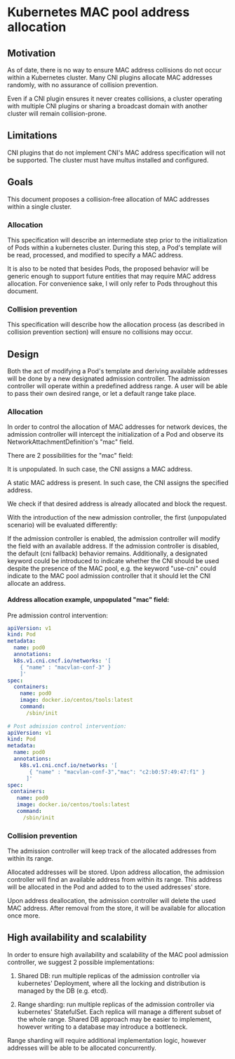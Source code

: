 # Kubernetes MAC pool address allocation

## Motivation

As of date, there is no way to ensure MAC address collisions do not occur within a Kubernetes cluster. Many CNI plugins allocate MAC addresses randomly, with no assurance of collision prevention.

Even if a CNI plugin ensures it never creates collisions, a cluster operating with multiple CNI plugins or sharing a broadcast domain with another cluster will remain collision-prone.

## Limitations
CNI plugins that do not implement CNI's MAC address specification will not be supported. The cluster must have multus installed and configured.

## Goals

This document proposes a collision-free allocation of MAC addresses within a single cluster.

### Allocation
This specification will describe an intermediate step prior to the initialization of Pods within a kubernetes cluster. During this step, a Pod's template will be read, processed, and modified to specify a MAC address.

It is also to be noted that besides Pods, the proposed behavior will be generic enough to support future entities that may require MAC address allocation. For convenience sake, I will only refer to Pods throughout this document.

### Collision prevention
This specification will describe how the allocation process (as described in collision prevention section) will ensure no collisions may occur.

## Design
Both the act of modifying a Pod's template and deriving available addresses will be done by a new designated admission controller. The admission controller will operate within a predefined address range. A user will be able to pass their own desired range, or let a default range take place.

### Allocation
In order to control the allocation of MAC addresses for network devices, the admission controller will intercept the initialization of a Pod and observe its NetworkAttachmentDefinition's "mac" field.

There are 2 possibilities for the "mac" field:

It is unpopulated. In such case, the CNI assigns a MAC address.

A static MAC address is present. In such case, the CNI assigns the specified address.

We check if that desired address is already allocated and block the request.

With the introduction of the new admission controller, the first (unpopulated scenario) will be evaluated differently:

If the admission controller is enabled, the admission controller will modify the field with an available address.
If the admission controller is disabled, the default (cni fallback) behavior remains.
Additionally, a designated keyword could be introduced to indicate whether the CNI should be used despite the presence of the MAC pool, e.g. the keyword "use-cni" could indicate to the MAC pool admission controller that it should let the CNI allocate an address.

#### Address allocation example, unpopulated "mac" field:
Pre admission control intervention:

```yaml
apiVersion: v1
kind: Pod
metadata:
  name: pod0
  annotations:
  k8s.v1.cni.cncf.io/networks: '[
    { "name" : "macvlan-conf-3" }
    ]'
spec:
  containers:
    name: pod0
    image: docker.io/centos/tools:latest
    command:
      /sbin/init
      
# Post admission control intervention:
apiVersion: v1
kind: Pod
metadata:
  name: pod0
  annotations:
    k8s.v1.cni.cncf.io/networks: '[
       { "name" : "macvlan-conf-3","mac": "c2:b0:57:49:47:f1" }
      ]'
spec:
 containers:
   name: pod0
   image: docker.io/centos/tools:latest
   command:
     /sbin/init
```

### Collision prevention
The admission controller will keep track of the allocated addresses from within its range.

Allocated addresses will be stored. Upon address allocation, the admission controller will find an available address from within its range. This address will be allocated in the Pod and added to to the used addresses' store.

Upon address deallocation, the admission controller will delete the used MAC address. After removal from the store, it will be available for allocation once more.

## High availability and scalability
In order to ensure high availability and scalability of the MAC pool admission controller, we suggest 2 possible implementations:

1) Shared DB: run multiple replicas of the admission controller via kubernetes' Deployment, where all the locking and distribution is managed by the DB (e.g. etcd).

2) Range sharding: run multiple replicas of the admission controller via kubernetes' StatefulSet. Each replica will manage a different subset of the whole range.
Shared DB approach may be easier to implement, however writing to a database may introduce a bottleneck.

Range sharding will require additional implementation logic, however addresses will be able to be allocated concurrently.